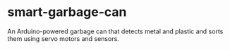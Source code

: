 # smart-garbage-can
An Arduino-powered garbage can that detects metal and plastic and sorts them using servo motors and sensors.
